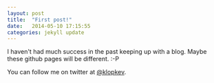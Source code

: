 ```yaml
---
layout: post
title:  "First post!"
date:   2014-05-10 17:15:55
categories: jekyll update
---
```


I haven't had much success in the past keeping up with a blog. Maybe these github pages will be different. :-P


You can follow me on twitter at [@klopkev][klopkev].

[klopkev]: http://twitter.com/klopkev
